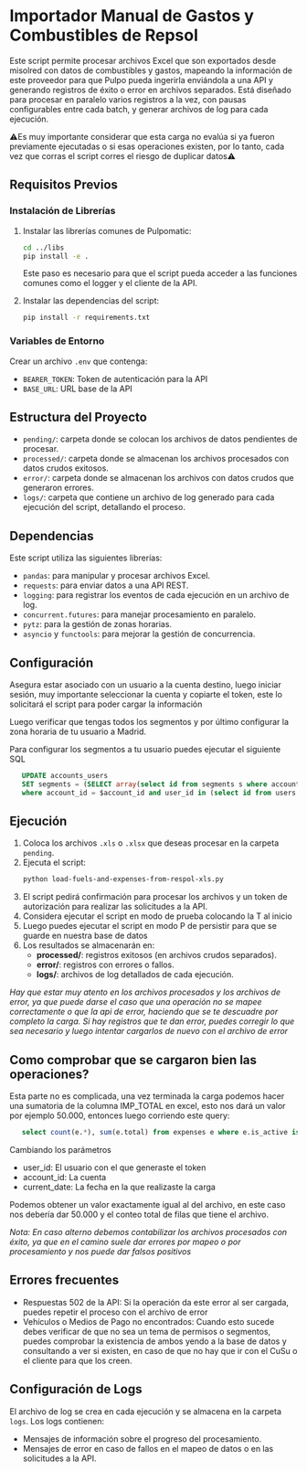 # Importador Manual de Gastos y Combustibles de Repsol

Este script permite procesar archivos Excel que son exportados desde misolred con datos de combustibles y gastos, mapeando la información de este proveedor para que Pulpo pueda ingerirla
enviándola a una API y generando registros de éxito o error en archivos separados. 
Está diseñado para procesar en paralelo varios registros a la vez, con pausas configurables entre cada batch, y generar archivos de log para cada ejecución.

⚠️Es muy importante considerar que esta carga no evalúa si ya fueron previamente ejecutadas o si esas operaciones existen, por lo tanto, cada vez que corras el script corres el riesgo de duplicar datos⚠️

## Requisitos Previos

### Instalación de Librerías

1. Instalar las librerías comunes de Pulpomatic:
   ```bash
   cd ../libs
   pip install -e .
   ```
   Este paso es necesario para que el script pueda acceder a las funciones comunes como el logger y el cliente de la API.

2. Instalar las dependencias del script:
   ```bash
   pip install -r requirements.txt
   ```

### Variables de Entorno

Crear un archivo `.env` que contenga:
- `BEARER_TOKEN`: Token de autenticación para la API
- `BASE_URL`: URL base de la API

## Estructura del Proyecto

- `pending/`: carpeta donde se colocan los archivos de datos pendientes de procesar.
- `processed/`: carpeta donde se almacenan los archivos procesados con datos crudos exitosos.
- `error/`: carpeta donde se almacenan los archivos con datos crudos que generaron errores.
- `logs/`: carpeta que contiene un archivo de log generado para cada ejecución del script, detallando el proceso.

## Dependencias

Este script utiliza las siguientes librerías:
- `pandas`: para manipular y procesar archivos Excel.
- `requests`: para enviar datos a una API REST.
- `logging`: para registrar los eventos de cada ejecución en un archivo de log.
- `concurrent.futures`: para manejar procesamiento en paralelo.
- `pytz`: para la gestión de zonas horarias.
- `asyncio` y `functools`: para mejorar la gestión de concurrencia.

## Configuración

Asegura estar asociado con un usuario a la cuenta destino, luego iniciar sesión, muy importante seleccionar la cuenta y copiarte el token,
este lo solicitará el script para poder cargar la información

Luego verificar que tengas todos los segmentos y por último configurar la zona horaria de tu usuario a Madrid.

Para configurar los segmentos a tu usuario puedes ejecutar el siguiente SQL
   ```sql
      UPDATE accounts_users
      SET segments = (SELECT array(select id from segments s where account_id = $account_id))
      where account_id = $account_id and user_id in (select id from users where email = $email);
   ```

## Ejecución

1. Coloca los archivos `.xls` o `.xlsx` que deseas procesar en la carpeta `pending`.
2. Ejecuta el script:
    ```bash
    python load-fuels-and-expenses-from-respol-xls.py
    ```
3. El script pedirá confirmación para procesar los archivos y un token de autorización para realizar las solicitudes a la API.
4. Considera ejecutar el script en modo de prueba colocando la T al inicio
5. Luego puedes ejecutar el script en modo P de persistir para que se guarde en nuestra base de datos
6. Los resultados se almacenarán en:
    - **processed/**: registros exitosos (en archivos crudos separados).
    - **error/**: registros con errores o fallos.
    - **logs/**: archivos de log detallados de cada ejecución.

_Hay que estar muy atento en los archivos procesados y los archivos de error, ya que puede darse el caso que una operación no se mapee correctamente o que la api de error,
haciendo que se te descuadre por completo la carga. 
Si hay registros que te dan error, puedes corregir lo que sea necesario y luego intentar cargarlos de nuevo con el archivo de error_

## Como comprobar que se cargaron bien las operaciones?

Esta parte no es complicada, una vez terminada la carga podemos hacer una sumatoria de la columna IMP_TOTAL en excel, esto nos dará un valor por ejemplo 50.000,
entonces luego corriendo este query:
```sql
   select count(e.*), sum(e.total) from expenses e where e.is_active is true and e.created_by_user_id = $user_id and e.account_id = $account_id and e.create_at >= $current_date;
```
Cambiando los parámetros 
- user_id: El usuario con el que generaste el token
- account_id: La cuenta
- current_date: La fecha en la que realizaste la carga

Podemos obtener un valor exactamente igual al del archivo, en este caso nos debería dar 50.000 y el conteo total de filas que tiene el archivo.

_Nota: En caso alterno debemos contabilizar los archivos procesados con éxito, ya que en el camino suele dar errores por mapeo o por procesamiento y nos puede dar falsos positivos_

## Errores frecuentes

- Respuestas 502 de la API: Si la operación da este error al ser cargada, puedes repetir el proceso con el archivo de error
- Vehículos o Medios de Pago no encontrados: Cuando esto sucede debes verificar de que no sea un tema de permisos o segmentos, puedes comprobar la existencia de ambos
yendo a la base de datos y consultando a ver si existen, en caso de que no hay que ir con el CuSu o el cliente para que los creen.

## Configuración de Logs

El archivo de log se crea en cada ejecución y se almacena en la carpeta `logs`. Los logs contienen:
- Mensajes de información sobre el progreso del procesamiento.
- Mensajes de error en caso de fallos en el mapeo de datos o en las solicitudes a la API.
